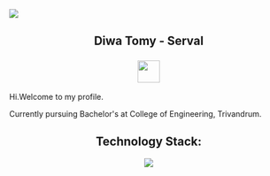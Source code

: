 <img src = "https://user-images.githubusercontent.com/74038190/225813708-98b745f2-7d22-48cf-9150-083f1b00d6c9.gif">
<p>
<h2 align = "center"> Diwa Tomy - Serval </h2>
<h3 align = "center"><img src="https://readme-typing-svg.herokuapp.com?vCenter=true&width=500&lines=CyberSecurity+enthusiast+|+Competitive+Programming;" height="40"/></h3>
</p>


Hi.Welcome to my profile. 

Currently pursuing Bachelor's at College of Engineering, Trivandrum.


<h2 align="center">Technology Stack: </h2>
<p align="center">
  <a href="https://skillicons.dev">
    <img src="https://skillicons.dev/icons?i=git,python,bash,linux,vscode,html,css,javascript,github,c,cpp,gitlab,mysql,windows" />
  </a>
</p>
